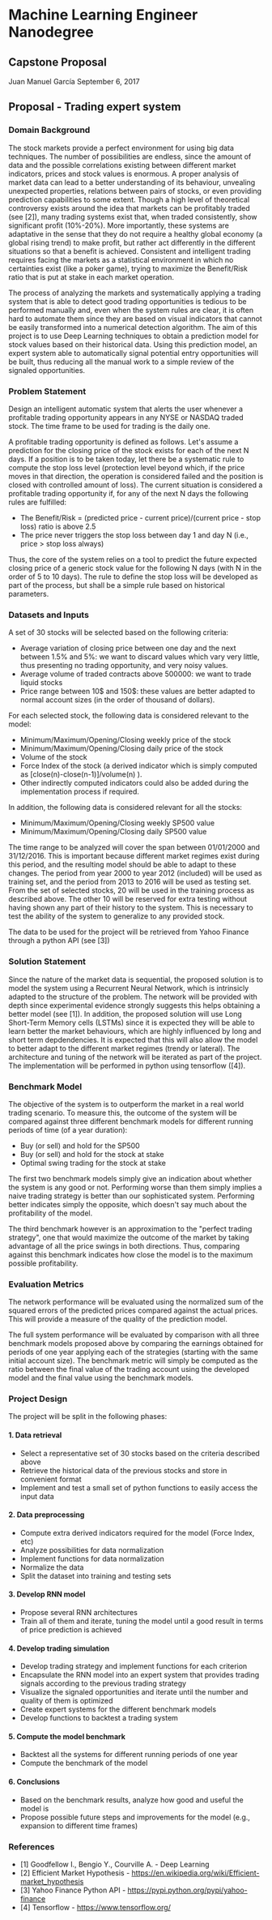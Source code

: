 # Machine Learning Engineer Nanodegree
## Capstone Proposal
Juan Manuel García
September 6, 2017

## Proposal - Trading expert system

### Domain Background

The stock markets provide a perfect environment for using big data techniques. The number of possibilities are endless, since the amount of data and the possible correlations existing between different market indicators, prices and stock values is enormous. A proper analysis of market data can lead to a better understanding of its behaviour, unvealing unexpected properties, relations between pairs of stocks, or even providing prediction capabilities to some extent. Though a high level of theoretical controversy exists around the idea that markets can be profitably traded (see [2]), many trading systems exist that, when traded consistently, show significant profit (10%-20%). More importantly, these systems are adaptative in the sense that they do not require a healthy global economy (a global rising trend) to make profit, but rather act differently in the different situations so that a benefit is achieved. Consistent and intelligent trading requires facing the markets as a statistical environment in which no certainties exist (like a poker game), trying to maximize the Benefit/Risk ratio that is put at stake in each market operation. 

The process of analyzing the markets and systematically applying a trading system that is able to detect good trading opportunities is tedious to be performed manually and, even when the system rules are clear, it is often hard to automate them since they are based on visual indicators that cannot be easily transformed into a numerical detection algorithm. The aim of this project is to use Deep Learning techniques to obtain a prediction model for stock values based on their historical data. Using this prediction model, an expert system able to automatically signal potential entry opportunities will be built, thus reducing all the manual work to a simple review of the signaled opportunities.


### Problem Statement

Design an intelligent automatic system that alerts the user whenever a profitable trading opportunity appears in any NYSE or NASDAQ traded stock. The time frame to be used for trading is the daily one.

A profitable trading opportunity is defined as follows. Let's assume a prediction for the closing price of the stock exists for each of the next N days. If a position is to be taken today, let there be a systematic rule to compute the stop loss level (protection level beyond which, if the price moves in that direction, the operation is considered failed and the position is closed with controlled amount of loss). The current situation is considered a profitable trading opportunity if, for any of the next N days the following rules are fulfilled:
 - The Benefit/Risk = (predicted price - current price)/(current price - stop loss) ratio is above 2.5
 - The price never triggers the stop loss between day 1 and day N (i.e., price > stop loss always)

Thus, the core of the system relies on a tool to predict the future expected closing price of a generic stock value for the following N days (with N in the order of 5 to 10 days). The rule to define the stop loss will be developed as part of the process, but shall be a simple rule based on historical parameters. 


### Datasets and Inputs

A set of 30 stocks will be selected based on the following criteria:
+ Average variation of closing price between one day and the next between 1.5% and 5%: we want to discard values which vary very little, thus presenting no trading opportunity, and very noisy values.
+ Average volume of traded contracts above 500000: we want to trade liquid stocks
+ Price range between 10$ and 150$: these values are better adapted to normal account sizes (in the order of thousand of dollars). 

For each selected stock, the following data is considered relevant to the model:
+ Minimum/Maximum/Opening/Closing weekly price of the stock
+ Minimum/Maximum/Opening/Closing daily price of the stock
+ Volume of the stock
+ Force Index of the stock (a derived indicator which is simply computed as [close(n)-close(n-1)]/volume(n) ). 
+ Other indirectly computed indicators could also be added during the implementation process if required. 

In addition, the following data is considered relevant for all the stocks:
+ Minimum/Maximum/Opening/Closing weekly SP500 value
+ Minimum/Maximum/Opening/Closing daily SP500 value

The time range to be analyzed will cover the span between 01/01/2000 and 31/12/2016. This is important because different market regimes exist during this period, and the resulting model should be able to adapt to these changes. The period from year 2000 to year 2012 (included) will be used as training set, and the period from 2013 to 2016 will be used as testing set. From the set of selected stocks, 20 will be used in the training process as described above. The other 10 will be reserved for extra testing without having shown any part of their history to the system. This is necessary to test the ability of the system to generalize to any provided stock.

The data to be used for the project will be retrieved from Yahoo Finance through a python API (see [3])

### Solution Statement

Since the nature of the market data is sequential, the proposed solution is to model the system using a Recurrent Neural Network, which is intrinsicly adapted to the structure of the problem. The network will be provided with depth since experimental evidence strongly suggests this helps obtaining a better model (see [1]). In addition, the proposed solution will use Long Short-Term Memory cells (LSTMs) since it is expected they will be able to learn better the market behaviours, which are highly influenced by long and short term depdendencies. It is expected that this will also allow the model to better adapt to the different market regimes (trendy or lateral). The architecture and tuning of the network will be iterated as part of the project. The implementation will be performed in python using tensorflow ([4]).


### Benchmark Model

The objective of the system is to outperform the market in a real world trading scenario. To measure this, the outcome of the system will be compared against three different benchmark models for different running periods of time (of a year duration):

+ Buy (or sell) and hold for the SP500 
+ Buy (or sell) and hold for the stock at stake
+ Optimal swing trading for the stock at stake

The first two benchmark models simply give an indication about whether the system is any good or not. Performing worse than them simply implies a naive trading strategy is better than our sophisticated system. Performing better indicates simply the opposite, which doesn't say much about the profitability of the model. 

The third benchmark however is an approximation to the "perfect trading strategy", one that would maximize the outcome of the market by taking advantage of all the price swings in both directions. Thus, comparing against this benchmark indicates how close the model is to the maximum possible profitability.

### Evaluation Metrics

The network performance will be evaluated using the normalized sum of the squared errors of the predicted prices compared against the actual prices. This will provide a measure of the quality of the prediction model. 

The full system performance will be evaluated by comparison with all three benchmark models proposed above by comparing the earnings obtained for periods of one year applying each of the strategies (starting with the same initial account size). The benchmark metric will simply be computed as the ratio between the final value of the trading account using the developed model and the final value using the benchmark models. 

### Project Design

The project will be split in the following phases:

#### 1. Data retrieval
- Select a representative set of 30 stocks based on the criteria described above
- Retrieve the historical data of the previous stocks and store in convenient format
- Implement and test a small set of python functions to easily access the input data

#### 2. Data preprocessing
- Compute extra derived indicators required for the model (Force Index, etc)
- Analyze possibilities for data normalization 
- Implement functions for data normalization
- Normalize the data
- Split the dataset into training and testing sets

#### 3. Develop RNN model
- Propose several RNN architectures
- Train all of them and iterate, tuning the model until a good result in terms of price prediction is achieved

#### 4. Develop trading simulation
- Develop trading strategy and implement functions for each criterion
- Encapsulate the RNN model into an expert system that provides trading signals according to the previous trading strategy
- Visualize the signaled opportunities and iterate until the number and quality of them is optimized
- Create expert systems for the different benchmark models
- Develop functions to backtest a trading system

#### 5. Compute the model benchmark
- Backtest all the systems for different running periods of one year
- Compute the benchmark of the model

#### 6. Conclusions
- Based on the benchmark results, analyze how good and useful the model is
- Propose possible future steps and improvements for the model (e.g., expansion to different time frames)


### References

- [1] Goodfellow I., Bengio Y., Courville A. - Deep Learning
- [2] Efficient Market Hypothesis - https://en.wikipedia.org/wiki/Efficient-market_hypothesis
- [3] Yahoo Finance Python API - https://pypi.python.org/pypi/yahoo-finance
- [4] Tensorflow - https://www.tensorflow.org/


